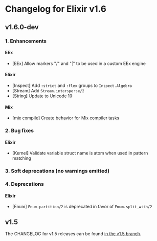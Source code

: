 # Changelog for Elixir v1.6

## v1.6.0-dev

### 1. Enhancements

#### EEx

  * [EEx] Allow markers "/" and "|" to be used in a custom EEx engine

#### Elixir

  * [Inspect] Add `:strict` and `:flex` groups to `Inspect.Algebra`
  * [Stream] Add `Stream.intersperse/2`
  * [String] Update to Unicode 10

#### Mix

  * [mix compile] Create behavior for Mix compiler tasks

### 2. Bug fixes

#### Elixir

  * [Kernel] Validate variable struct name is atom when used in pattern matching

### 3. Soft deprecations (no warnings emitted)

### 4. Deprecations

#### Elixir

  * [Enum] `Enum.partition/2` is deprecated in favor of `Enum.split_with/2`

## v1.5

The CHANGELOG for v1.5 releases can be found [in the v1.5 branch](https://github.com/elixir-lang/elixir/blob/v1.5/CHANGELOG.md).
